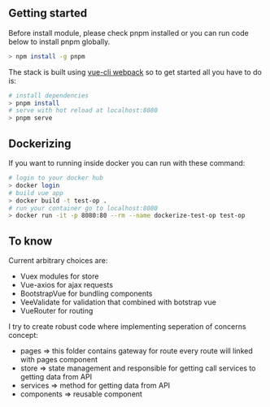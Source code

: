 ## Getting started

Before install module, please check pnpm installed or you can run code below to install pnpm globally.

```bash
> npm install -g pnpm
```

The stack is built using [vue-cli webpack](https://github.com/vuejs-templates/webpack) so to get started all you have to do is:

```bash
# install dependencies
> pnpm install
# serve with hot reload at localhost:8080
> pnpm serve
```

## Dockerizing

If you want to running inside docker you can run with these command:

```bash
# login to your docker hub
> docker login
# build vue app
> docker build -t test-op .
# run your container go to localhost:8080
> docker run -it -p 8080:80 --rm --name dockerize-test-op test-op
```

## To know

Current arbitrary choices are:

- Vuex modules for store
- Vue-axios for ajax requests
- BootstrapVue for bundling components
- VeeValidate for validation that combined with botstrap vue
- VueRouter for routing

I try to create robust code where implementing seperation of concerns concept:

- pages => this folder contains gateway for route every route will linked with pages component
- store => state management and responsible for getting call services to getting data from API
- services => method for getting data from API
- components => reusable component
